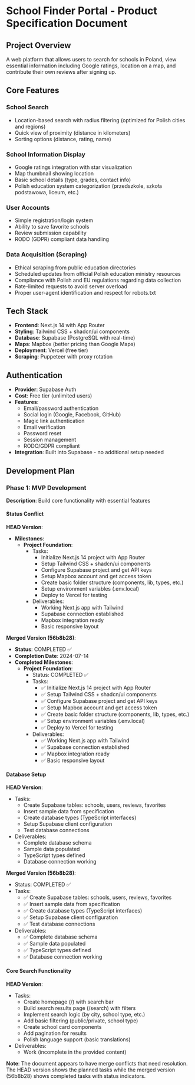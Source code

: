 # School Finder Portal - Product Specification Document

## Project Overview
A web platform that allows users to search for schools in Poland, view essential information including Google ratings, location on a map, and contribute their own reviews after signing up.

## Core Features

### School Search
- Location-based search with radius filtering (optimized for Polish cities and regions)
- Quick view of proximity (distance in kilometers)
- Sorting options (distance, rating, name)

### School Information Display
- Google ratings integration with star visualization
- Map thumbnail showing location
- Basic school details (type, grades, contact info)
- Polish education system categorization (przedszkole, szkoła podstawowa, liceum, etc.)

### User Accounts
- Simple registration/login system
- Ability to save favorite schools
- Review submission capability
- RODO (GDPR) compliant data handling

### Data Acquisition (Scraping)
- Ethical scraping from public education directories
- Scheduled updates from official Polish education ministry resources
- Compliance with Polish and EU regulations regarding data collection
- Rate-limited requests to avoid server overload
- Proper user-agent identification and respect for robots.txt

## Tech Stack
- **Frontend**: Next.js 14 with App Router
- **Styling**: Tailwind CSS + shadcn/ui components
- **Database**: Supabase (PostgreSQL with real-time)
- **Maps**: Mapbox (better pricing than Google Maps)
- **Deployment**: Vercel (free tier)
- **Scraping**: Puppeteer with proxy rotation

## Authentication
- **Provider**: Supabase Auth
- **Cost**: Free tier (unlimited users)
- **Features**:
  - Email/password authentication
  - Social login (Google, Facebook, GitHub)
  - Magic link authentication
  - Email verification
  - Password reset
  - Session management
  - RODO/GDPR compliant
- **Integration**: Built into Supabase - no additional setup needed

## Development Plan

### Phase 1: MVP Development
**Description**: Build core functionality with essential features

#### Status Conflict

**HEAD Version**:
- **Milestones**:
  - **Project Foundation**:
    - Tasks:
      - Initialize Next.js 14 project with App Router
      - Setup Tailwind CSS + shadcn/ui components
      - Configure Supabase project and get API keys
      - Setup Mapbox account and get access token
      - Create basic folder structure (components, lib, types, etc.)
      - Setup environment variables (.env.local)
      - Deploy to Vercel for testing
    - Deliverables:
      - Working Next.js app with Tailwind
      - Supabase connection established
      - Mapbox integration ready
      - Basic responsive layout

**Merged Version (56b8b28)**:
- **Status**: COMPLETED ✅
- **Completion Date**: 2024-07-14
- **Completed Milestones**:
  - **Project Foundation**:
    - Status: COMPLETED ✅
    - Tasks:
      - ✅ Initialize Next.js 14 project with App Router
      - ✅ Setup Tailwind CSS + shadcn/ui components
      - ✅ Configure Supabase project and get API keys
      - ✅ Setup Mapbox account and get access token
      - ✅ Create basic folder structure (components, lib, types, etc.)
      - ✅ Setup environment variables (.env.local)
      - ✅ Deploy to Vercel for testing
    - Deliverables:
      - ✅ Working Next.js app with Tailwind
      - ✅ Supabase connection established
      - ✅ Mapbox integration ready
      - ✅ Basic responsive layout

#### Database Setup

**HEAD Version**:
- Tasks:
  - Create Supabase tables: schools, users, reviews, favorites
  - Insert sample data from specification
  - Create database types (TypeScript interfaces)
  - Setup Supabase client configuration
  - Test database connections
- Deliverables:
  - Complete database schema
  - Sample data populated
  - TypeScript types defined
  - Database connection working

**Merged Version (56b8b28)**:
- Status: COMPLETED ✅
- Tasks:
  - ✅ Create Supabase tables: schools, users, reviews, favorites
  - ✅ Insert sample data from specification
  - ✅ Create database types (TypeScript interfaces)
  - ✅ Setup Supabase client configuration
  - ✅ Test database connections
- Deliverables:
  - ✅ Complete database schema
  - ✅ Sample data populated
  - ✅ TypeScript types defined
  - ✅ Database connection working

#### Core Search Functionality

**HEAD Version**:
- Tasks:
  - Create homepage (/) with search bar
  - Build search results page (/search) with filters
  - Implement search logic (by city, school type, etc.)
  - Add basic filtering (public/private, school type)
  - Create school card components
  - Add pagination for results
  - Polish language support (basic translations)
- Deliverables:
  - Work (incomplete in the provided content)

**Note**: The document appears to have merge conflicts that need resolution. The HEAD version shows the planned tasks while the merged version (56b8b28) shows completed tasks with status indicators.